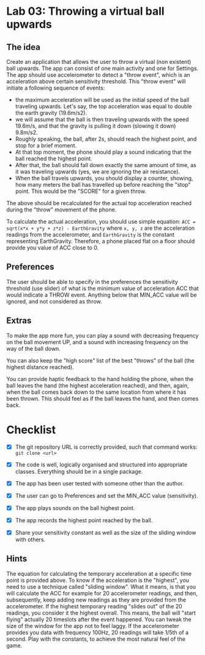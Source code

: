 # Lab 03: Throwing a virtual ball upwards

## The idea

Create an application that allows the user to throw a virtual (non existent) ball upwards.
The app can consist of one main activity and one for Settings.
The app should use accelerometer to detect a "throw event",
which is an acceleration above certain sensitivity threshold.
This "throw event" will initiate a following sequence of events:

   * the maximum acceleration will be used as the initial speed of the ball traveling upwards.
   Let's say, the top acceleration was equal to double the earth gravity (19.6m/s2).
   * we will assume that the ball is then traveling upwards with the speed 19.6m/s, and that the gravity is pulling it down (slowing it down) 9.8m/s2.
   * Roughly speaking, the ball, after 2s, should reach the highest point, and stop for a brief moment.
   * At that top moment, the phone should play a sound indicating that the ball reached the highest point.
   * After that, the ball should fall down exactly the same amount of time, as it was traveling upwards (yes, we are ignoring the air resistance).
   * When the ball travels upwards, you should display a counter, showing,
   how many meters the ball has travelled up before reaching the "stop" point. This would be the "SCORE" for a given throw.

The above should be recalculated for the actual top acceleration reached during the "throw" movement of the phone.

To calculate the actual acceleration,
you should use simple equation: `ACC = sqrt(x*x + y*y + z*z) - EarthGravity` where `x, y, z` are the acceleration readings from the accelerometer,
and `EarthGravity` is the constant representing EarthGravity.  Therefore, a phone placed flat on a floor should provide you value of ACC close to 0.


## Preferences

The user should be able to specify in the preferences the sensitivity threshold (use slider)
of what is the minimum value of acceleration ACC that would indicate a THROW event.
Anything below that MIN_ACC value will be ignored, and not considered as throw.


## Extras

To make the app more fun, you can play a sound with decreasing frequency on the ball movement UP,
and a sound with increasing frequency on the way of the ball down.

You can also keep the "high score" list of the best "throws" of the ball (the highest distance reached).

You can provide haptic feedback to the hand holding the phone, when the ball leaves the hand (the highest acceleration reached),
and then, again, when the ball comes back down to the same location from where it has been thrown.
This should feel as if the ball leaves the hand, and then comes back.



# Checklist

* [x] The git repository URL is correctly provided, such that command works: `git clone <url> `
* [x] The code is well, logically organised and structured into appropriate classes. Everything should be in a single package.
* [x] The app has been user tested with someone other than the author. 
* [x] The user can go to Preferences and set the MIN_ACC value (sensitivity).
* [x] The app plays sounds on the ball highest point.
* [x] The app records the highest point reached by the ball.
* [x] Share your sensitivity constant as well as the size of the sliding window with others.


## Hints

The equation for calculating the temporary acceleration at a specific time point is provided above. 
To know if the acceleration is the "highest", you need to use a technique called "sliding window". 
What it means, is that you will calculate the ACC for example for 20 accelerometer readings, and then, 
subsequently, keep adding new readings as they are provided from the accelerometer. 
If the highest temporary reading "slides out" of the 20 readings, you consider it the highest overall.
This means, the ball will "start flying" actually 20 timeslots after the event happened. 
You can tweak the size of the window for the app not to feel laggy. If the accelerometer 
provides you data with frequency 100Hz, 20 readings will take 1/5th of a second. Play with the 
constants, to achieve the most natural feel of the game.


